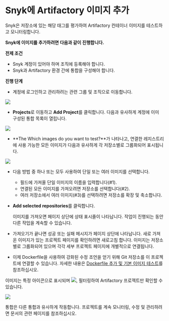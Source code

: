 # Snyk에 Artifactory 이미지 추가

Snyk은 저장소에 있는 해당 태그를 평가하여 Artifactory 컨테이너 이미지를 테스트하고 모니터링합니다.

**Snyk에 이미지를 추가하려면 다음과 같이 진행합니다.**

**전제 조건**

* Snyk 계정이 있어야 하며 조직에 등록해야 합니다.
* Snyk과 Artifactory 환경 간에 통합을 구성해야 합니다.

**진행 단계**

* 계정에 로그인하고 관리하려는 관련 그룹 및 조직으로 이동합니다.

![](<../../../../.gitbook/assets/add-artifactory-images (1) (2) (20).gif>)

* **Projects**로 이동하고 **Add Project**를 클릭합니다. 다음과 유사하게 계정에 이미 구성된 통합 목록이 열립니다.

![](../../../../.gitbook/assets/uuid-dd01aab7-482f-0fc2-01de-c2427a14a0e0-en.png)

* **The Which images do you want to test?**가 나타나고, 연결한 레지스트리에 사용 가능한 모든 이미지가 다음과 유사하게 각 저장소별로 그룹화되어 표시됩니다.

![](<../../../../.gitbook/assets/uuid-bd9cf629-f5fb-b28b-1fc1-40df2367a7f9-en (1) (1) (2) (4) (2) (10).png>)

* 다음 방법 중 하나 또는 모두 사용하여 단일 또는 여러 이미지를 선택합니다.
  * 필드에 가져올 단일 이미지의 이름을 입력합니다(#1).
  * 연결된 모든 이미지를 가져오려면 저장소를 선택합니다(#2).
  * 여러 저장소에서 여러 이미지(#3)를 선택하려면 저장소를 확장 및 축소합니다.
*   **Add selected repositories**를 클릭합니다.

    이미지를 가져오면 페이지 상단에 상태 표시줄이 나타납니다. 작업이 진행되는 동안 다른 작업을 계속할 수 있습니다.
* 가져오기가 끝나면 성공 또는 실패 메시지가 페이지 상단에 나타납니다. 새로 가져온 이미지가 있는 프로젝트 페이지를 확인하려면 새로고침 합니다. 이미지는 저장소별로 그룹화되어 있으며 각각 세부 프로젝트 페이지에 개별적으로 연결됩니다.
* 이제 Dockerfile을 사용하여 강화된 수정 조언을 얻기 위해 Git 저장소를 이 프로젝트에 연결할 수 있습니다. 자세한 내용은 [Dockerfile 추가 및 기본 이미지 테스트](https://support.snyk.io/hc/en-us/articles/360003916218#UUID-9ab347a6-8af0-ef6c-5ebd-cec21fbfab29)를 참조하십시오.

이미지는 특정 아이콘으로 표시되며 ![](../../../../.gitbook/assets/uuid-d083d5fe-780a-cf2f-18db-42720db8c5a1-en.png), 필터링하여 Artifactory 프로젝트만 확인할 수 있습니다.

![](../../../../.gitbook/assets/uuid-5c95894c-97d8-a6a9-0969-7c5fee541211-en.png)

통합은 다른 통합과 유사하게 작동합니다. 프로젝트를 계속 모니터링, 수정 및 관리하려면 문서의 관련 페이지를 참조하십시오.
